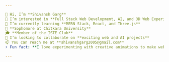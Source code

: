 ```yaml
---

👋 Hi, I’m **Shivansh Garg**  
👀 I’m interested in **Full Stack Web Development, AI, and 3D Web Experiences**  
🌱 I’m currently learning **MERN Stack, React, and Three.js**  
💼 **Sophomore at Chitkara University**   
🎓 **Member of the ISTE Club**  
💞️ I’m looking to collaborate on **exciting web and AI projects**  
📫 You can reach me at **shivanshgarg2005@gmail.com**  
⚡ Fun fact: **I love experimenting with creative animations to make websites feel alive!**  

---
```

